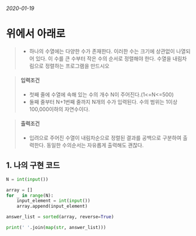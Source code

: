 ###### 2020-01-19

# 위에서 아래로

> - 하나의 수열에는 다양한 수가 존재한다. 이러한 수는 크기에 상관없이 나열되어 있다. 이 수를 큰 수부터 작은 수의 순서로 정렬해야 한다. 수열을 내림차림으로 정렬하는 프로그램을 만드시오

> #### 입력조건
>
> - 첫째 줄에 수열에 속해 있는 수의 개수 N이 주어진다.(1<=N<=500)
> - 둘째 줄부터 N+1번째 줄까지 N개의 수가 입력된다. 수의 범위는 1이상 100,000이하의 자연수이다.

> #### 출력조건
>
> - 입려으로 주어진 수열이 내림차순으로 정렬된 결과를 공백으로 구분하여 출력한다. 동일한 수의순서는 자유롭게 출력해도 괜찮다.



## 1. 나의 구현 코드

```python
N = int(input())

array = []
for _ in range(N):
    input_element = int(input())
    array.append(input_element)

answer_list = sorted(array, reverse=True)

print(' '.join(map(str, answer_list)))
```

